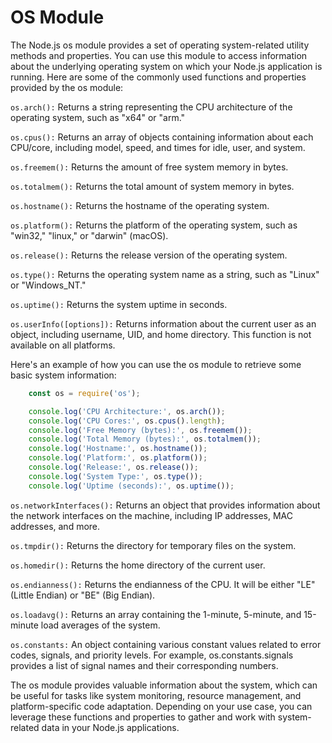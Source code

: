 # OS Module

The Node.js os module provides a set of operating system-related utility methods and properties. You can use this module to access information about the underlying operating system on which your Node.js application is running. Here are some of the commonly used functions and properties provided by the os module:

`os.arch():` Returns a string representing the CPU architecture of the operating system, such as "x64" or "arm."

`os.cpus():` Returns an array of objects containing information about each CPU/core, including model, speed, and times for idle, user, and system.

`os.freemem():` Returns the amount of free system memory in bytes.

`os.totalmem():` Returns the total amount of system memory in bytes.

`os.hostname():` Returns the hostname of the operating system.

`os.platform():` Returns the platform of the operating system, such as "win32," "linux," or "darwin" (macOS).

`os.release():` Returns the release version of the operating system.

`os.type():` Returns the operating system name as a string, such as "Linux" or "Windows_NT."

`os.uptime():` Returns the system uptime in seconds.

`os.userInfo([options]):` Returns information about the current user as an object, including username, UID, and home directory. This function is not available on all platforms.

Here's an example of how you can use the os module to retrieve some basic system information:

```js
    const os = require('os');

    console.log('CPU Architecture:', os.arch());
    console.log('CPU Cores:', os.cpus().length);
    console.log('Free Memory (bytes):', os.freemem());
    console.log('Total Memory (bytes):', os.totalmem());
    console.log('Hostname:', os.hostname());
    console.log('Platform:', os.platform());
    console.log('Release:', os.release());
    console.log('System Type:', os.type());
    console.log('Uptime (seconds):', os.uptime());
```

`os.networkInterfaces():` Returns an object that provides information about the network interfaces on the machine, including IP addresses, MAC addresses, and more.

`os.tmpdir():` Returns the directory for temporary files on the system.

`os.homedir():` Returns the home directory of the current user.

`os.endianness():` Returns the endianness of the CPU. It will be either "LE" (Little Endian) or "BE" (Big Endian).

`os.loadavg():` Returns an array containing the 1-minute, 5-minute, and 15-minute load averages of the system.

`os.constants:` An object containing various constant values related to error codes, signals, and priority levels. For example, os.constants.signals provides a list of signal names and their corresponding numbers.

The os module provides valuable information about the system, which can be useful for tasks like system monitoring, resource management, and platform-specific code adaptation. Depending on your use case, you can leverage these functions and properties to gather and work with system-related data in your Node.js applications.
